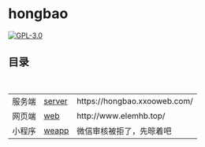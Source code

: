 # hongbao

[![GPL-3.0](https://img.shields.io/badge/license-GPL--3.0-blue.svg)](LICENSE)

## 目录

<table>
  <tr>
    <td>服务端</td>
    <td><a href="server">server</a></td>
    <td>https://hongbao.xxooweb.com/</td>
  </tr>
  <tr></tr>
  <tr>
    <td>网页端</td>
    <td><a href="web">web</a></td>
    <td>http://www.elemhb.top/</td>
  </tr>
  <tr></tr>
  <tr>
    <td>小程序</td>
    <td><a href="weapp">weapp</a></td>
    <td>微信审核被拒了，先晾着吧</td>
  </tr>
</table>
